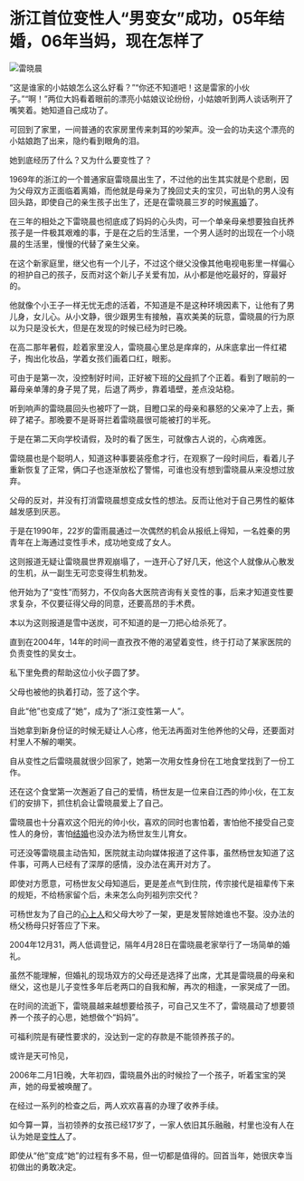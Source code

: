 # 浙江首位变性人“男变女”成功，05年结婚，06年当妈，现在怎样了

![雷晓晨](https://nimg.ws.126.net/?url=https%3A%2F%2Fstatic.ws.126.net%2Ff2e%2Fwap%2Fcommon%2Fimages%2Fweixinfixed1200low.jpg&thumbnail=750x2147483647&quality=75&type=jpg)

“这是谁家的小姑娘怎么这么好看？”“你还不知道吧！这是雷家的小伙子。”“啊！”两位大妈看着眼前的漂亮小姑娘议论纷纷，小姑娘听到两人谈话咧开了嘴笑着。她知道自己成功了。

可回到了家里，一间普通的农家房里传来刺耳的吵架声。没一会的功夫这个漂亮的小姑娘跑了出来，隐约看到眼角的泪。

她到底经历了什么？又为什么要变性了？

1969年的浙江的一个普通家庭雷晓晨出生了，不过他的出生其实就是个悲剧，因为父母双方正面临着离婚，而他就是母亲为了挽回丈夫的宝贝，可出轨的男人没有回头路，即使自己的亲生孩子出生了，还是在雷晓晨三岁的时候[离婚](https://news.163.com/news/search?keyword=%E7%A6%BB%E5%A9%9A)了。

在三年的相处之下雷晓晨也彻底成了妈妈的心头肉，可一个单亲母亲想要独自抚养孩子是一件极其艰难的事，于是在之后的生活里，一个男人适时的出现在一个小晓晨的生活里，慢慢的代替了亲生父亲。

在这个新家庭里，继父也有一个儿子，不过这个继父没像其他电视电影里一样偏心的袒护自己的孩子，反而对这个新儿子关爱有加，从小都是他吃最好的，穿最好的。

他就像个小王子一样无忧无虑的活着，不知道是不是这种环境因素下，让他有了男儿身，女儿心。从小文静，很少跟男生有接触，喜欢美美的玩意，雷晓晨的行为原以为只是没长大，但是在发现的时候已经为时已晚。

在高二那年暑假，趁着家里没人，雷晓晨心里总是痒痒的，从床底拿出一件红裙子，掏出化妆品，学着女孩们画着口红，眼影。

可由于是第一次，没控制好时间，正好被下班的[父母](https://news.163.com/news/search?keyword=%E7%88%B6%E6%AF%8D)抓了个正着。看到了眼前的一幕母亲单薄的身子晃了晃，后退了两步，靠着墙壁，差点没站稳。

听到响声的雷晓晨回头也被吓了一跳，目瞪口呆的母亲和暴怒的父亲冲了上去，撕碎了裙子。那晚要不是哥哥拦着雷晓晨很可能被打的半死。

于是在第二天向学校请假，及时的看了医生，可就像古人说的，心病难医。

雷晓晨也是个聪明人，知道这种事要装痊愈才行，在观察了一段时间后，看着儿子重新恢复了正常，俩口子也逐渐放松了警惕，可谁也没有想到雷晓晨从来没想过放弃。

父母的反对，并没有打消雷晓晨想变成女性的想法。反而让他对于自己男性的躯体越发感到厌恶。

于是在1990年，22岁的雷雨晨通过一次偶然的机会从报纸上得知，一名姓秦的男青年在上海通过变性手术，成功地变成了女人。

这则报道无疑让雷晓晨世界观崩塌了，一连开心了好几天，他这个人就像从心散发的生机，从一副生无可恋变得生机勃发。

他开始为了“变性”而努力，不仅向各大医院咨询有关变性的事，后来才知道变性要求复杂，不仅要征得父母的同意，还要高昂的手术费。

本以为这则报道是雪中送炭，可不知道的是一刀把心给杀死了。

直到在2004年，14年的时间一直孜孜不倦的渴望着变性，终于打动了某家医院的负责变性的吴女士。

私下里免费的帮助这位小伙子圆了梦。

父母也被他的执着打动，签了这个字。

自此“他”也变成了“她”，成为了“浙江变性第一人”。

当她拿到新身份证的时候无疑让人心疼，他无法再面对生他养他的父母，还要面对村里人不解的嘲笑。

自从变性之后雷晓晨就很少回家了，她第一次用女性身份在工地食堂找到了一份工作。

还在这个食堂第一次邂逅了自己的爱情，杨世友是一位来自江西的帅小伙，在工友们的安排下，抓住机会让雷晓晨爱上了自己。

雷晓晨也十分喜欢这个阳光的帅小伙，喜欢的同时也害怕着，害怕他不接受自己变性人的身份，害怕[结婚](https://news.163.com/news/search?keyword=%E7%BB%93%E5%A9%9A)也没办法为杨世友生儿育女。

可还没等雷晓晨主动告知，医院就主动向媒体报道了这件事，虽然杨世友知道了这件事，可两人已经有了深厚的感情，没办法在离开对方了。

即使对方愿意，可杨世友父母知道后，更是差点气到住院，传宗接代是祖辈传下来的规矩，不给杨家留个后，未来怎么向列祖列宗交代？

可杨世友为了自己的[心上人](https://news.163.com/news/search?keyword=%E5%BF%83%E4%B8%8A%E4%BA%BA)和父母大吵了一架，更是发誓除她谁也不娶。没办法的杨父杨母只好答应了下来。

2004年12月31，两人低调登记，隔年4月28日在雷晓晨老家举行了一场简单的婚礼。

虽然不能理解，但婚礼的现场双方的父母还是选择了出席，尤其是雷晓晨的母亲和继父，这也是儿子变性多年后老两口的自我和解，再次的相逢，一家哭成了一团。

在时间的流逝下，雷晓晨越来越想要给孩子，可自己又生不了，雷晓晨动了想要领养一个孩子的心思，她想做个“妈妈”。

可福利院是有硬性要求的，没达到一定的存款是不能领养孩子的。

或许是天可怜见，

2006年二月1日晚，大年初四，雷晓晨外出的时候捡了一个孩子，听着宝宝的哭声，她的母爱被唤醒了。

在经过一系列的检查之后，两人欢欢喜喜的办理了收养手续。

如今算一算，当初领养的女孩已经17岁了，一家人依旧其乐融融，村里也没有人在认为她是[变性人](https://news.163.com/news/search?keyword=%E5%8F%98%E6%80%A7%E4%BA%BA)了。

即使从“他”变成“她”的过程有多不易，但一切都是值得的。回首当年，她很庆幸当初做出的勇敢决定。